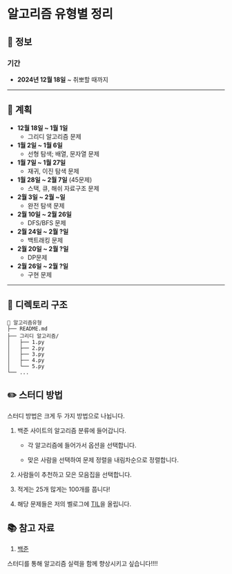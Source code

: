 # 알고리즘 유형별 정리

## 📅 정보

### 기간  
- **2024년 12월 18일** ~ 취뽀할 때까지

---

## 📖 계획

- **12월 18일 ~ 1월 1일**  
  - 그리디 알고리즘 문제
- **1월 2일 ~ 1월 6일**  
  - 선형 탐색; 배열, 문자열 문제
- **1월 7일 ~ 1월 27일** 
  - 재귀, 이진 탐색 문제
- **1월 28일 ~ 2월 7일**  (45문제)
  - 스택, 큐, 해쉬 자료구조 문제
- **2월 3일 ~ 2월 ~일**  
  - 완전 탐색 문제
- **2월 10일 ~ 2월 26일**
  - DFS/BFS 문제
- **2월 24일 ~ 2월 ?일**
  - 백트래킹 문제
- **2월 20일 ~ 2월 ?일**
  - DP문제
- **2월 26일 ~ 2월 ?일**
  - 구현 문제

---

## 📂 디렉토리 구조

```plain
📁 알고리즘유형
├── README.md
├── 그리디 알고리즘/
│   ├── 1.py
│   ├── 2.py
│   ├── 3.py
│   ├── 4.py
│   └── 5.py
└── ...
```

## ✏️ 스터디 방법

스터디 방법은 크게 두 가지 방법으로 나뉩니다.


1. 백준 사이트의 알고리즘 분류에 들어갑니다.

   - 각 알고리즘에 들어가서 옵션을 선택합니다.
  
    - 맞은 사람을 선택하여 문제 정렬을 내림차순으로 정렬합니다.
2. 사람들이 추천하고 모은 모음집을 선택합니다.
    
3. 적게는 25개 많게는 100개를 풉니다!
4. 해당 문제들은 저의 벨로그에 [TIL](https://velog.io/@jw9603/series/%EC%BD%94%EB%94%A9%ED%85%8C%EC%8A%A4%ED%8A%B8)을 올립니다.

   
## 📚 참고 자료
1. [백준](https://www.acmicpc.net/)

스터디를 통해 알고리즘 실력을 함께 향상시키고 싶습니다!!!!
